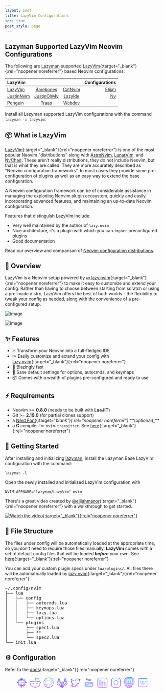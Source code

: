 ```yaml
---
layout: post
title: LazyVim Configurations
toc: true
post_style: page
---
```


<h2>Lazyman Supported LazyVim Neovim Configurations</h2>

The following are [Lazyman](https://lazyman.dev) supported
[LazyVim](https://lazyvim.org){:target="_blank"}{:rel="noopener noreferrer"}
based Neovim configurations:

| LazyVim |        |        | Configurations |
| :------ | :----: | :----: | -------------: |
| [LazyVim](https://lazyvim.lazyman.dev/posts/LazyVim) | [Barebones](https://lazyvim.lazyman.dev/posts/Barebones) | [CatNvim](https://lazyvim.lazyman.dev/posts/CatNvim) | [Elijah](https://lazyvim.lazyman.dev/posts/Elijah) |
| [JustinNvim](https://lazyvim.lazyman.dev/posts/JustinNvim) | [JustinOhMy](https://lazyvim.lazyman.dev/posts/JustinOhMy) | [LazyIde](https://lazyvim.lazyman.dev/posts/LazyIde) | [Nv](https://lazyvim.lazyman.dev/posts/Nv) |
| [Penguin](https://lazyvim.lazyman.dev/posts/Penguin) | [Traap](https://lazyvim.lazyman.dev/posts/Traap) | [Webdev](https://lazyvim.lazyman.dev/posts/Webdev) | |

Install all Lazyman supported LazyVim configurations with the command `lazyman -i lazyvim`.

## 📦 What is LazyVim

[LazyVim](https://lazyvim.org){:target="_blank"}{:rel="noopener noreferrer"}
is one of the most popular Neovim "distributions"
along with [AstroNvim](https://astronvim.lazyman.dev),
[LunarVim](https://lunarvim.lazyman.dev), and
[NvChad](https://nvchad.lazyman.dev). These aren't really distributions,
they do not include Neovim, but that is what they are called. They are more
accurately described as "Neovim configuration frameworks". In most cases they
provide some pre-configuration of plugins as well as an easy way to extend
the base configuration.

A Neovim configuration framework can be of considerable assistance in managing
the exploding Neovim plugin ecosystem, quickly and easily incorporating
advanced features, and maintaining an up-to-date Neovim configuration.

Features that distinguish LazyVim include:

- Very well maintained by the author of `lazy.nvim`
- Nice architecture, it's a plugin with which you can `import` preconfigured plugins
- Good documentation

Read our overview and comparison of
[Neovim configuration distributions](https://lazyman.dev/posts/Configuration-Distributions).

## 🌟 Overview

LazyVim is a Neovim setup powered by
[💤 lazy.nvim](https://github.com/folke/lazy.nvim){:target="_blank"}{:rel="noopener noreferrer"}
to make it easy to customize and extend your config.
Rather than having to choose between starting from scratch or using a
pre-made distro, LazyVim offers the best of both worlds - the flexibility
to tweak your config as needed, along with the convenience of a pre-configured setup.

![image](https://user-images.githubusercontent.com/292349/211285846-0b7bb3bf-0462-4029-b64c-4ee1d037fc1c.png)

![image](https://user-images.githubusercontent.com/292349/213447056-92290767-ea16-430c-8727-ce994c93e9cc.png)

## ✨ Features

- 🔥 Transform your Neovim into a full-fledged IDE
- 💤 Easily customize and extend your config with [lazy.nvim](https://github.com/folke/lazy.nvim){:target="_blank"}{:rel="noopener noreferrer"}
- 🚀 Blazingly fast
- 🧹 Sane default settings for options, autocmds, and keymaps
- 📦 Comes with a wealth of plugins pre-configured and ready to use

## ⚡️ Requirements

- Neovim >= **0.8.0** (needs to be built with **LuaJIT**)
- Git >= **2.19.0** (for partial clones support)
- a [Nerd Font](https://www.nerdfonts.com/){:target="_blank"}{:rel="noopener noreferrer"} **_(optional)_**
- a **C** compiler for `nvim-treesitter`. See [here](https://github.com/nvim-treesitter/nvim-treesitter#requirements){:target="_blank"}{:rel="noopener noreferrer"}

## 🚀 Getting Started

After installing and initializing [lazyman](https://lazyman.dev),
install the Lazyman Base LazyVim configuration with the command:

```shell
lazyman -l
```

Open the newly installed and initialized LazyVim configuration with

```shell
NVIM_APPNAME="lazyman/LazyVim" nvim
```

There's a great video created by
[@elijahmanor](https://github.com/elijahmanor){:target="_blank"}{:rel="noopener noreferrer"}
with a walkthrough to get started.

[![Watch the video](https://img.youtube.com/vi/N93cTbtLCIM/hqdefault.jpg){:target="_blank"}{:rel="noopener noreferrer"}](https://www.youtube.com/watch?v=N93cTbtLCIM)

## 📂 File Structure

The files under config will be automatically loaded at the appropriate time,
so you don't need to require those files manually.
**LazyVim** comes with a set of default config files that will be loaded
**_before_** your own. See [here](https://github.com/LazyVim/LazyVim/tree/main/lua/lazyvim/config){:target="_blank"}{:rel="noopener noreferrer"}

You can add your custom plugin specs under `lua/plugins/`. All files there
will be automatically loaded by [lazy.nvim](https://github.com/folke/lazy.nvim){:target="_blank"}{:rel="noopener noreferrer"}

<pre>
~/.config/nvim
├── lua
│   ├── config
│   │   ├── autocmds.lua
│   │   ├── keymaps.lua
│   │   ├── lazy.lua
│   │   └── options.lua
│   └── plugins
│       ├── spec1.lua
│       ├── **
│       └── spec2.lua
└── init.lua
</pre>

## ⚙️  Configuration

Refer to the [docs](https://lazyvim.github.io){:target="_blank"}{:rel="noopener noreferrer"}

<div align="center">
  <p align="center">
    <a href="https://ronrecord.com" target="_blank" rel="noopener">
      <img align="center"
      style="width:40px;height:40px"
      alt="domain"
      src="https://raw.githubusercontent.com/doctorfree/doctorfree/master/icons/domain.png"
    /></a>
    <a href="https://www.reddit.com/user/No-Blackberry-3160" target="_blank" rel="noopener">
      <img align="center"
      style="width:40px;height:40px"
      alt="reddit"
      src="https://raw.githubusercontent.com/doctorfree/doctorfree/master/icons/reddit.png"
    /></a>
    <a href="https://github.com/doctorfree" target="_blank" rel="noopener">
      <img align="center"
      style="width:40px;height:40px"
      alt="github"
      src="https://raw.githubusercontent.com/doctorfree/doctorfree/master/icons/github.png"
    /></a>
    <a href="https://gitlab.com/doctorfree" target="_blank" rel="noopener">
      <img align="center"
      style="width:40px;height:40px"
      alt="gitlab"
      src="https://raw.githubusercontent.com/doctorfree/doctorfree/master/icons/gitlab.png"
    /></a>
    <a href="https://twitter.com/ronrecord" target="_blank" rel="noopener">
      <img align="center"
      style="width:40px;height:40px"
      alt="twitter"
      src="https://raw.githubusercontent.com/doctorfree/doctorfree/master/icons/twitter.png"
    /></a>
    <a href="https://youtube.com/c/doctorfree" target="_blank" rel="noopener">
      <img align="center"
      style="width:40px;height:40px"
      alt="youtube"
      src="https://raw.githubusercontent.com/doctorfree/doctorfree/master/icons/youtube.png"
    /></a>
    <a href="https://linkedin.com/in/ronrecord" target="_blank" rel="noopener">
      <img align="center"
      style="width:40px;height:40px"
      alt="linkedin"
      src="https://raw.githubusercontent.com/doctorfree/doctorfree/master/icons/linkedin.png"
    /></a>
    <a href="https://instagram.com/doctorfree" target="_blank" rel="noopener">
      <img align="center"
      style="width:40px;height:40px"
      alt="instagram"
      src="https://raw.githubusercontent.com/doctorfree/doctorfree/master/icons/instagram.png"
    /></a>
    <a href="https://noc.social/@doctorwhen" target="_blank" rel="noopener">
      <img align="center"
      style="width:40px;height:40px"
      alt="mastodon"
      src="https://raw.githubusercontent.com/doctorfree/doctorfree/master/icons/mastodon.png"
    /></a>
    <a href="https://en.wikipedia.org/wiki/User:Doctorfree" target="_blank" rel="noopener">
      <img align="center"
      style="width:40px;height:40px"
      alt="wikipedia"
      src="https://raw.githubusercontent.com/doctorfree/doctorfree/master/icons/wikipedia.png"
    /></a>
  </p>
</div>
